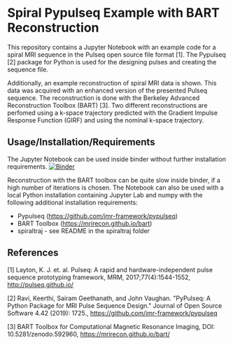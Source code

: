 # Spiral Pypulseq Example with BART Reconstruction

This repository contains a Jupyter Notebook with an example code for a spiral MRI sequence in the Pulseq open source file format [1]. The Pypulseq [2] package for Python is used for the designing pulses and creating the sequence file.

Additionally, an example reconstruction of spiral MRI data is shown. This data was acquired with an enhanced version of the presented Pulseq sequence. The reconstruction is done with the Berkeley Advanced Reconstruction Toolbox (BART) [3]. Two different reconstructions are perfomed using a k-space trajectory predicted with the Gradient Impulse Response Function (GIRF) and using the nominal k-space trajectory.

## Usage/Installation/Requirements

The Jupyter Notebook can be used inside binder without further installation requirements. [![Binder](https://mybinder.org/badge_logo.svg)](https://mybinder.org/v2/gh/mrphysics-bonn/spiral-pypulseq-example/esmrmb2020?filepath=spiral_example.ipynb)

Reconstruction with the BART toolbox can be quite slow inside binder, if a high number of iterations is chosen. The Notebook can also be used with a local Python installation containing Jupyter Lab and numpy with the following additional installation requirements:

* Pypulseq (https://github.com/imr-framework/pypulseq) 
* BART Toolbox (https://mrirecon.github.io/bart)       
* spiraltraj - see README in the spiraltraj folder

## References

[1] Layton, K. J. et. al. Pulseq: A rapid and hardware-independent pulse sequence prototyping framework, MRM, 2017;77(4):1544-1552, http://pulseq.github.io/

[2] Ravi, Keerthi, Sairam Geethanath, and John Vaughan. "PyPulseq: A Python Package for MRI Pulse Sequence Design." Journal of Open Source Software 4.42 (2019): 1725., https://github.com/imr-framework/pypulseq

[3] BART Toolbox for Computational Magnetic Resonance Imaging, DOI: 10.5281/zenodo.592960, https://mrirecon.github.io/bart/
